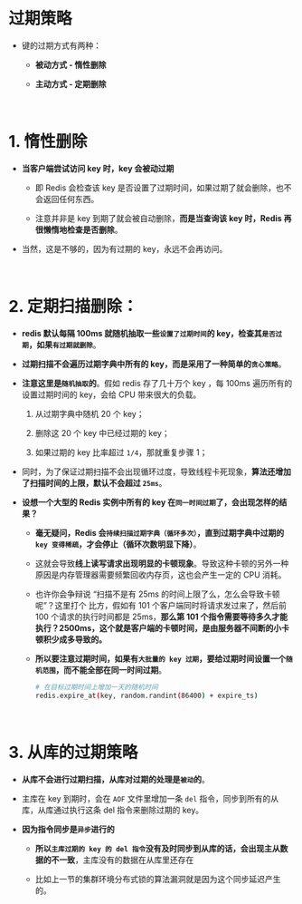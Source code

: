 # **过期策略**

- 键的过期方式有两种：

    - **被动方式 - 惰性删除**
    
    - **主动方式 - 定期删除**

<br>

# **1. 惰性删除**
- **当客户端尝试访问 key 时，key 会被动过期**

    - 即 Redis 会检查该 key 是否设置了过期时间，如果过期了就会删除，也不会返回任何东西。

    - 注意并非是 key 到期了就会被自动删除，**而是当查询该 key 时，Redis 再很懒惰地检查是否删除**。

- 当然，这是不够的，因为有过期的 key，永远不会再访问。

<br>

# **2. 定期扫描删除**：
- **redis 默认每隔 100ms 就随机抽取一些`设置了过期时间`的 key，检查其`是否过期`，如果`有过期就删除`**。

- **过期扫描不会遍历过期字典中所有的 key，而是采用了一种简单的`贪心策略`**。

- **注意这里是`随机抽取`的**。假如 redis 存了几十万个 key ，每 100ms 遍历所有的设置过期时间的 key，会给 CPU 带来很大的负载。

    1. 从过期字典中随机 20 个 key；

    2. 删除这 20 个 key 中已经过期的 key；
    
    3. 如果过期的 key 比率超过 `1/4`，那就重复步骤 1；

- 同时，为了保证过期扫描不会出现循环过度，导致线程卡死现象，**算法还增加了扫描时间的上限，默认不会超过 `25ms`**。

- **设想一个大型的 Redis 实例中所有的 key 在`同一时间过期`了，会出现怎样的结果？**
    
    - **毫无疑问，Redis 会`持续扫描过期字典（循环多次）`，直到过期字典中过期的 `key 变得稀疏`，才会停止（循环次数明显下降）**。
    
    - 这就会导致**线上读写请求出现明显的卡顿现象**。导致这种卡顿的另外一种原因是内存管理器需要频繁回收内存页，这也会产生一定的 CPU 消耗。

    - 也许你会争辩说 “扫描不是有 25ms 的时间上限了么，怎么会导致卡顿呢”？这里打个 比方，假如有 101 个客户端同时将请求发过来了，然后前 100 个请求的执行时间都是 25ms，**那么第 101 个指令需要等待多久才能执行？2500ms，这个就是客户端的卡顿时间，是由服务器不间断的小卡顿积少成多导致的。**

    - **所以要注意过期时间，如果有`大批量的 key 过期`，要给过期时间设置一个`随机范围`，而不能全部在同一时间过期**。

        ```bash
        # 在目标过期时间上增加一天的随机时间
        redis.expire_at(key, random.randint(86400) + expire_ts)
        ```

<br>

# **3. 从库的过期策略**
- **从库不会进行过期扫描，从库对过期的处理是`被动`的**。

- 主库在 key 到期时，会在 `AOF` 文件里增加一条 `del` 指令，同步到所有的从库，从库通过执行这条 del 指令来删除过期的 key。

- **因为指令同步是`异步`进行的**

    - **所以`主库过期的 key 的 del 指令`没有及时同步到从库的话，会出现主从数据的不一致**，主库没有的数据在从库里还存在
    
    - 比如上一节的集群环境分布式锁的算法漏洞就是因为这个同步延迟产生的。